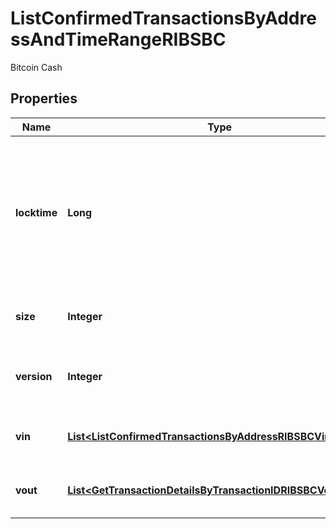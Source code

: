 

# ListConfirmedTransactionsByAddressAndTimeRangeRIBSBC

Bitcoin Cash

## Properties

| Name | Type | Description | Notes |
|------------ | ------------- | ------------- | -------------|
|**locktime** | **Long** | Represents the locktime on the transaction on the specific blockchain, i.e. the blockheight at which the transaction is valid. |  |
|**size** | **Integer** | Represents the total size of this transaction. |  |
|**version** | **Integer** | Represents the transaction&#39;s version number. |  |
|**vin** | [**List&lt;ListConfirmedTransactionsByAddressRIBSBCVinInner&gt;**](ListConfirmedTransactionsByAddressRIBSBCVinInner.md) | Represents the transaction inputs. |  |
|**vout** | [**List&lt;GetTransactionDetailsByTransactionIDRIBSBCVoutInner&gt;**](GetTransactionDetailsByTransactionIDRIBSBCVoutInner.md) | Represents the transaction outputs. |  [optional] |



